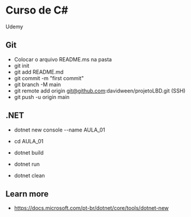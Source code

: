 # Curso de C#

Udemy

## Git

  * Colocar o arquivo README.ms na pasta
  * git init
  * git  add README.md
  * git commit -m "first commit"
  * git branch -M main
  * git remote add origin git@github.com:davidween/projetoLBD.git (SSH)
  * git push -u origin main


## .NET

  * dotnet new console --name AULA_01
  * cd AULA_01
  * dotnet build
  * dotnet run
  
  * dotnet clean

## Learn more

  * https://docs.microsoft.com/pt-br/dotnet/core/tools/dotnet-new
